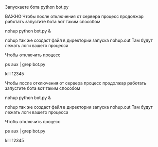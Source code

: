 Запускаете бота
 python bot.py

ВАЖНО
Чтобы после отключения от сервера процесс продолжар работать запустите бота вот таким способом

nohup python bot.py &

nohup так же создаст файл в директории запуска nohup.out Там будут лежать логи вашего процесса

Чтобы отключить процесс

ps aux | grep bot.py

kill 12345

Чтобы после отключения от сервера процесс продолжар работать запустите бота вот таким способом

nohup python bot.py &

nohup так же создаст файл в директории запуска nohup.out Там будут лежать логи вашего процесса

Чтобы отключить процесс

ps aux | grep bot.py

kill 12345